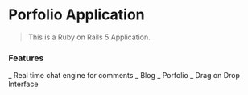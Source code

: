 # Porfolio Application 

> This is a Ruby on Rails 5 Application.

### Features

_ Real time chat engine for comments
_ Blog
_ Porfolio
_ Drag on Drop Interface


